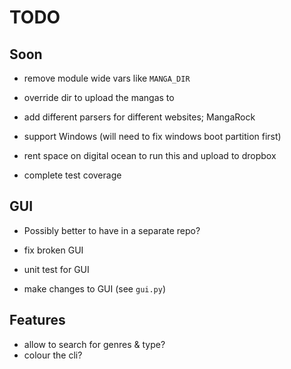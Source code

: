 # TODO

## Soon

- remove module wide vars like `MANGA_DIR`
- override dir to upload the mangas to

- add different parsers for different websites; MangaRock

- support Windows (will need to fix windows boot partition first)

- rent space on digital ocean to run this and upload to dropbox

- complete test coverage

## GUI

- Possibly better to have in a separate repo?

- fix broken GUI
- unit test for GUI
- make changes to GUI (see `gui.py`)

## Features

- allow to search for genres & type?
- colour the cli?
